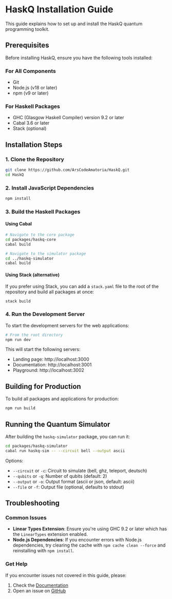 # HaskQ Installation Guide

This guide explains how to set up and install the HaskQ quantum programming toolkit.

## Prerequisites

Before installing HaskQ, ensure you have the following tools installed:

### For All Components

- Git
- Node.js (v18 or later)
- npm (v9 or later)

### For Haskell Packages

- GHC (Glasgow Haskell Compiler) version 9.2 or later
- Cabal 3.6 or later
- Stack (optional)

## Installation Steps

### 1. Clone the Repository

```bash
git clone https://github.com/ArsCodeAmatoria/HaskQ.git
cd HaskQ
```

### 2. Install JavaScript Dependencies

```bash
npm install
```

### 3. Build the Haskell Packages

#### Using Cabal

```bash
# Navigate to the core package
cd packages/haskq-core
cabal build

# Navigate to the simulator package
cd ../haskq-simulator
cabal build
```

#### Using Stack (alternative)

If you prefer using Stack, you can add a `stack.yaml` file to the root of the repository and build all packages at once:

```bash
stack build
```

### 4. Run the Development Server

To start the development servers for the web applications:

```bash
# From the root directory
npm run dev
```

This will start the following servers:
- Landing page: http://localhost:3000
- Documentation: http://localhost:3001
- Playground: http://localhost:3002

## Building for Production

To build all packages and applications for production:

```bash
npm run build
```

## Running the Quantum Simulator

After building the `haskq-simulator` package, you can run it:

```bash
cd packages/haskq-simulator
cabal run haskq-sim -- --circuit bell --output ascii
```

Options:
- `--circuit` or `-c`: Circuit to simulate (bell, ghz, teleport, deutsch)
- `--qubits` or `-q`: Number of qubits (default: 2)
- `--output` or `-o`: Output format (ascii or json, default: ascii)
- `--file` or `-f`: Output file (optional, defaults to stdout)

## Troubleshooting

### Common Issues

- **Linear Types Extension**: Ensure you're using GHC 9.2 or later which has the `LinearTypes` extension enabled.
- **Node.js Dependencies**: If you encounter errors with Node.js dependencies, try clearing the cache with `npm cache clean --force` and reinstalling with `npm install`.

### Get Help

If you encounter issues not covered in this guide, please:
1. Check the [Documentation](https://docs.haskq.org)
2. Open an issue on [GitHub](https://github.com/ArsCodeAmatoria/HaskQ/issues) 